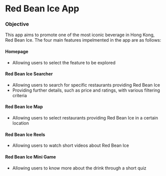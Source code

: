 # Red Bean Ice App
### Objective
This app aims to promote one of the most iconic beverage in Hong Kong, Red Bean Ice. The four main features impelmented in the app are as follows:
#### Homepage
* Allowing users to select the feature to be explored
#### Red Bean Ice Searcher
* Allowing users to search for specific restaurants providing Red Bean Ice
* Providing further details, such as price and ratings, with various filtering criteria
#### Red Bean Ice Map
* Allowing users to select restaurants providing Red Bean Ice in a certain location
#### Red Bean Ice Reels
* Allowing users to watch short videos about Red Bean Ice
#### Red Bean Ice Mini Game
* Allowing users to know more about the drink through a short quiz
  
